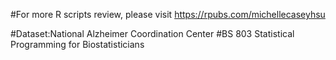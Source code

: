 #For more R scripts review, please visit 
https://rpubs.com/michellecaseyhsu

#Dataset:National Alzheimer Coordination Center 
#BS 803 Statistical Programming for Biostatisticians

